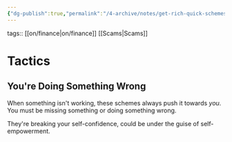 ```yaml
---
{"dg-publish":true,"permalink":"/4-archive/notes/get-rich-quick-schemes/"}
---
```


tags:: [[on/finance\|on/finance]] [[Scams\|Scams]]

# Tactics
## You're Doing Something Wrong
When something isn't working, these schemes always push it towards *you*. You must be missing something or doing something wrong.

They're breaking your self-confidence, could be under the guise of self-empowerment.